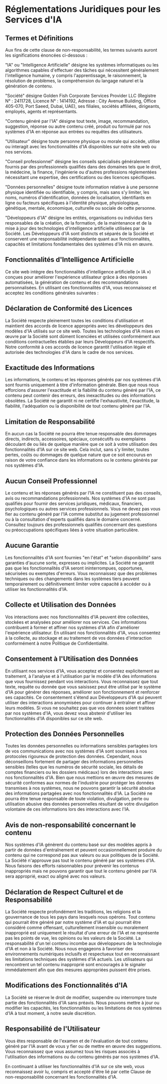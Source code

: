 # Réglementations Juridiques pour les Services d'IA

## Termes et Définitions

Aux fins de cette clause de non-responsabilité, les termes suivants auront les significations énoncées ci-dessous :

"IA" ou "Intelligence Artificielle" désigne les systèmes informatiques ou les algorithmes capables d'effectuer des tâches qui nécessitent généralement l'intelligence humaine, y compris l'apprentissage, le raisonnement, la résolution de problèmes, la compréhension du langage naturel et la génération de contenu.

"Société" désigne Golden Fish Corporate Services Provider LLC (Registre N° : 2411728, Licence N° : 1414192, Adresse : City Avenue Building, Office 405-070, Port Saeed, Dubai, UAE), ses filiales, sociétés affiliées, dirigeants, employés, agents et représentants.

"Contenu généré par l'IA" désigne tout texte, image, recommandation, suggestion, réponse ou autre contenu créé, produit ou formulé par nos systèmes d'IA en réponse aux entrées ou requêtes des utilisateurs.

"Utilisateur" désigne toute personne physique ou morale qui accède, utilise ou interagit avec les fonctionnalités d'IA disponibles sur notre site web ou nos services.

"Conseil professionnel" désigne les conseils spécialisés généralement fournis par des professionnels qualifiés dans des domaines tels que le droit, la médecine, la finance, l'ingénierie ou d'autres professions réglementées nécessitant une expertise, des certifications ou des licences spécifiques.

"Données personnelles" désigne toute information relative à une personne physique identifiée ou identifiable, y compris, mais sans s'y limiter, les noms, numéros d'identification, données de localisation, identifiants en ligne ou facteurs spécifiques à l'identité physique, physiologique, génétique, mentale, économique, culturelle ou sociale de cette personne.

"Développeurs d'IA" désigne les entités, organisations ou individus tiers responsables de la création, de la formation, de la maintenance et de la mise à jour des technologies d'intelligence artificielle utilisées par la Société. Les Développeurs d'IA sont distincts et séparés de la Société et conservent une responsabilité indépendante quant aux fonctionnalités, capacités et limitations fondamentales des systèmes d'IA mis en œuvre.

## Fonctionnalités d'Intelligence Artificielle

Ce site web intègre des fonctionnalités d'intelligence artificielle (« IA ») conçues pour améliorer l'expérience utilisateur grâce à des réponses automatisées, la génération de contenu et des recommandations personnalisées. En utilisant ces fonctionnalités d'IA, vous reconnaissez et acceptez les conditions générales suivantes :

## Déclaration de Conformité des Licences

La Société respecte pleinement toutes les conditions d'utilisation et maintient des accords de licence appropriés avec les développeurs des modèles d'IA utilisés sur ce site web. Toutes les technologies d'IA mises en œuvre par la Société sont dûment licenciées et utilisées conformément aux conditions contractuelles établies par leurs Développeurs d'IA respectifs. Notre conformité à ces accords de licence garantit l'utilisation légale et autorisée des technologies d'IA dans le cadre de nos services.

## Exactitude des Informations

Les informations, le contenu et les réponses générés par nos systèmes d'IA sont fournis uniquement à titre d'information générale. Bien que nous nous efforcions d'assurer l'exactitude et la fiabilité du contenu généré par l'IA, ce contenu peut contenir des erreurs, des inexactitudes ou des informations obsolètes. La Société ne garantit ni ne certifie l'exhaustivité, l'exactitude, la fiabilité, l'adéquation ou la disponibilité de tout contenu généré par l'IA.

## Limitation de Responsabilité

En aucun cas la Société ne pourra être tenue responsable des dommages directs, indirects, accessoires, spéciaux, consécutifs ou exemplaires découlant de ou liés de quelque manière que ce soit à votre utilisation des fonctionnalités d'IA sur ce site web. Cela inclut, sans s'y limiter, toutes pertes, coûts ou dommages de quelque nature que ce soit encourus en raison de votre confiance dans les informations ou le contenu générés par nos systèmes d'IA.

## Aucun Conseil Professionnel

Le contenu et les réponses générés par l'IA ne constituent pas des conseils, avis ou recommandations professionnels. Nos systèmes d'IA ne sont pas qualifiés pour fournir des services juridiques, médicaux, financiers, psychologiques ou autres services professionnels. Vous ne devez pas vous fier au contenu généré par l'IA comme substitut au jugement professionnel ou à la consultation d'experts qualifiés dans le domaine concerné. Consultez toujours des professionnels qualifiés concernant des questions ou préoccupations spécifiques liées à votre situation particulière.

## Aucune Garantie

Les fonctionnalités d'IA sont fournies "en l'état" et "selon disponibilité" sans garanties d'aucune sorte, expresses ou implicites. La Société ne garantit pas que les fonctionnalités d'IA seront ininterrompues, opportunes, sécurisées ou exemptes d'erreurs. Vous reconnaissez que des problèmes techniques ou des changements dans les systèmes tiers peuvent temporairement ou définitivement limiter votre capacité à accéder ou à utiliser les fonctionnalités d'IA.

## Collecte et Utilisation des Données

Vos interactions avec nos fonctionnalités d'IA peuvent être collectées, stockées et analysées pour améliorer nos services. Ces informations contribuent à former et affiner nos systèmes d'IA afin d'améliorer l'expérience utilisateur. En utilisant nos fonctionnalités d'IA, vous consentez à la collecte, au stockage et au traitement de vos données d'interaction conformément à notre Politique de Confidentialité.

## Consentement à l'Utilisation des Données

En utilisant nos services d'IA, vous acceptez et consentez explicitement au traitement, à l'analyse et à l'utilisation par le modèle d'IA des informations que vous fournissez pendant vos interactions. Vous reconnaissez que tout texte, requête ou donnée que vous saisissez peut être utilisé par le système d'IA pour générer des réponses, améliorer son fonctionnement et renforcer ses capacités. Ce consentement s'étend aux Développeurs d'IA qui peuvent utiliser des interactions anonymisées pour continuer à entraîner et affiner leurs modèles. Si vous ne souhaitez pas que vos données soient traitées par nos systèmes d'IA, vous devez vous abstenir d'utiliser les fonctionnalités d'IA disponibles sur ce site web.

## Protection des Données Personnelles

Toutes les données personnelles ou informations sensibles partagées lors de vos communications avec nos systèmes d'IA sont soumises à nos protocoles rigoureux de protection des données. Cependant, nous déconseillons fortement de partager des informations personnelles sensibles (telles que les numéros de sécurité sociale, les détails de comptes financiers ou les dossiers médicaux) lors des interactions avec nos fonctionnalités d'IA. Bien que nous mettions en œuvre des mesures de sécurité conformes aux normes de l'industrie pour protéger les données transmises à nos systèmes, nous ne pouvons garantir la sécurité absolue des informations partagées avec nos fonctionnalités d'IA. La Société ne pourra être tenue responsable de toute violation, divulgation, perte ou utilisation abusive des données personnelles résultant de votre divulgation volontaire de ces informations lors des interactions avec l'IA.

## Avis de non-responsabilité concernant le contenu

Nos systèmes d'IA génèrent du contenu basé sur des modèles appris à partir de données d'entraînement et peuvent occasionnellement produire du contenu qui ne correspond pas aux valeurs ou aux politiques de la Société. La Société n'approuve pas tout le contenu généré par ses systèmes d'IA. Nous faisons des efforts raisonnables pour prévenir les contenus inappropriés mais ne pouvons garantir que tout le contenu généré par l'IA sera approprié, exact ou aligné avec nos valeurs.

## Déclaration de Respect Culturel et de Responsabilité

La Société respecte profondément les traditions, les religions et la gouvernance de tous les pays dans lesquels nous opérons. Tout contenu qui pourrait être généré par notre système d'IA et qui pourrait être considéré comme offensant, culturellement insensible ou moralement inapproprié est uniquement le résultat d'une erreur de l'IA et ne représente pas les points de vue, les opinions ou les valeurs de la Société. La responsabilité d'un tel contenu incombe aux développeurs de la technologie d'IA et non à la Société. Nous nous engageons à favoriser des environnements numériques inclusifs et respectueux tout en reconnaissant les limitations techniques des systèmes d'IA actuels. Les utilisateurs qui rencontrent un tel contenu inapproprié sont encouragés à le signaler immédiatement afin que des mesures appropriées puissent être prises.

## Modifications des Fonctionnalités d'IA

La Société se réserve le droit de modifier, suspendre ou interrompre toute partie des fonctionnalités d'IA sans préavis. Nous pouvons mettre à jour ou modifier les capacités, les fonctionnalités ou les limitations de nos systèmes d'IA à tout moment, à notre seule discrétion.

## Responsabilité de l'Utilisateur

Vous êtes responsable de l'examen et de l'évaluation de tout contenu généré par l'IA avant de vous y fier ou de mettre en œuvre des suggestions. Vous reconnaissez que vous assumez tous les risques associés à l'utilisation des informations ou du contenu générés par nos systèmes d'IA.

En continuant à utiliser les fonctionnalités d'IA sur ce site web, vous reconnaissez avoir lu, compris et accepté d'être lié par cette Clause de non-responsabilité concernant les fonctionnalités d'IA.